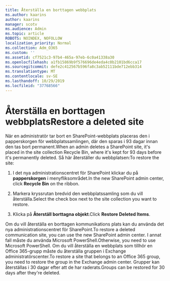 ```yaml
---
title: Återställa en borttagen webbplats
ms.author: kaarins
author: kaarins
manager: scotv
ms.audience: Admin
ms.topic: article
ROBOTS: NOINDEX, NOFOLLOW
localization_priority: Normal
ms.collection: Adm_O365
ms.custom: ''
ms.assetid: cf7521c3-97b4-465a-97eb-6c0a41338a30
ms.openlocfilehash: a1fb15869b9f576696de4eda4c0b2101bd6cca17
ms.sourcegitcommit: defe2c412567b596fa8c3ab52111bde712ebb314
ms.translationtype: MT
ms.contentlocale: sv-SE
ms.lasthandoff: 10/29/2019
ms.locfileid: "37768566"
---
```

# <a name="restore-a-deleted-site"></a><span data-ttu-id="6ccac-102">Återställa en borttagen webbplats</span><span class="sxs-lookup"><span data-stu-id="6ccac-102">Restore a deleted site</span></span>

<span data-ttu-id="6ccac-103">När en administratör tar bort en SharePoint-webbplats placeras den i papperskorgen för webbplatssamlingen, där den sparas i 93 dagar innan den tas bort permanent.</span><span class="sxs-lookup"><span data-stu-id="6ccac-103">When an admin deletes a SharePoint site, it's placed in the site collection Recycle Bin, where it's kept for 93 days before it's permanently deleted.</span></span> <span data-ttu-id="6ccac-104">Så här återställer du webbplatsen:</span><span class="sxs-lookup"><span data-stu-id="6ccac-104">To restore the site:</span></span>
  
1. <span data-ttu-id="6ccac-105">I det nya administrationscentret för SharePoint klickar du på **papperskorgen** i menyfliksområdet.</span><span class="sxs-lookup"><span data-stu-id="6ccac-105">In the new SharePoint admin center, click **Recycle Bin** on the ribbon.</span></span> 
    
2. <span data-ttu-id="6ccac-106">Markera kryssrutan bredvid den webbplatssamling som du vill återställa.</span><span class="sxs-lookup"><span data-stu-id="6ccac-106">Select the check box next to the site collection you want to restore.</span></span>
    
3. <span data-ttu-id="6ccac-107">Klicka på **Återställ borttagna objekt**.</span><span class="sxs-lookup"><span data-stu-id="6ccac-107">Click **Restore Deleted Items**.</span></span>
    
<span data-ttu-id="6ccac-108">Om du vill återställa en borttagen kommunikations plats kan du använda det nya administrationscentret för SharePoint.</span><span class="sxs-lookup"><span data-stu-id="6ccac-108">To restore a deleted communication site, you can use the new SharePoint admin center.</span></span> <span data-ttu-id="6ccac-109">I annat fall måste du använda Microsoft PowerShell.</span><span class="sxs-lookup"><span data-stu-id="6ccac-109">Otherwise, you need to use Microsoft PowerShell.</span></span> <span data-ttu-id="6ccac-110">Om du vill återställa en webbplats som tillhör en Office 365-grupp måste du återställa gruppen i Exchange administratörscenter.</span><span class="sxs-lookup"><span data-stu-id="6ccac-110">To restore a site that belongs to an Office 365 group, you need to restore the group in the Exchange admin center.</span></span> <span data-ttu-id="6ccac-111">Grupper kan återställas i 30 dagar efter att de har raderats.</span><span class="sxs-lookup"><span data-stu-id="6ccac-111">Groups can be restored for 30 days after they're deleted.</span></span>
  

